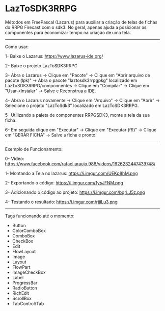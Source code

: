 # LazToSDK3RRPG
Métodos em FreePascal (Lazarus) para auxiliar a criação de telas de fichas do RRPG Firecast com o sdk3.
No geral, apenas ajuda a posicionar os componentes para economizar tempo na criação de uma tela.

------
Como usar:

1-  Baixe o Lazarus: https://www.lazarus-ide.org/

2-  Baixe o projeto LazToSDK3RRPG

3-  Abra o Lazarus -> Clique em "Pacote" -> Clique em "Abrir arquivo de pacote (lpk)" -> Abra o pacote "laztosdk3rrpgpkg" localizado em LazToSDK3RRPG/componnentes -> Clique em "Compilar" -> Clique em "Usar->Instalar" -> Salve e Reconstrua a IDE.

4-  Abra o Lazarus novamente -> Clique em "Arquivo" ->  Clique em "Abrir" -> Selecione o projeto "LazToSdk3" localizado em LazToSDK3RRPG.

5-  Utilizando a paleta de componentes RRPGSDK3, monte a tela da sua ficha.

6-  Em seguida clique em "Executar" -> Clique em "Executar (f9)" -> Clique em "GERAR FICHA" -> Salve a ficha e pronto!

-------
Exemplo de Funcionamento:

0- Video: https://www.facebook.com/rafael.araujo.986/videos/1626232447439748/

1- Montando a Tela no lazarus: https://i.imgur.com/UEKp8hM.png

2- Exportando o código: https://i.imgur.com/1ysJFNM.png

3- Adicionando o código ao projeto: https://i.imgur.com/bqrLJ5z.png

4- Testando o resultado: https://i.imgur.com/rjjiLu3.png


-------
Tags funcionando até o momento:

- Button
- ColorComboBox
- ComboBox
- CheckBox
- Edit
- FlowLayout
- Image
- Layout
- FlowPart
- ImageCheckBox
- Label
- ProgressBar
- RadioButton
- RichEdit
- ScrollBox
- TabControl/Tab
